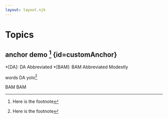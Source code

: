 ```yaml
---
layout: layout.njk
---
```

# Topics

## anchor demo [^1] {id=customAnchor}

*[DA]: DA Abbreviated
*[BAM]: BAM Abbreviated Modestly

words DA yolo[^1]

BAM BAM

[^1]: Here is the footnote

